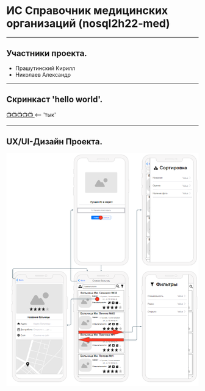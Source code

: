 # ИС Справочник медицинских организаций (nosql2h22-med)
___
## Участники проекта.
+ Прашутинский Кирилл
+ Николаев Александр
___
## Скринкаст 'hello world'.
[📺📺📺📺📺 ](https://disk.yandex.ru/i/qXLKR7x_izH3jQ) <-- 'тык'
___
## UX/UI-Дизайн Проекта.
![UX/UI-Дизайн](Ui+Ux.png)